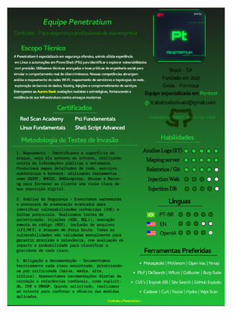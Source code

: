 ![Penetratium](https://raw.githubusercontent.com/Luanqmata/IESGO-Security-6Sem/main/Sprint1_Aurora_Bank/Penetratium.png)
